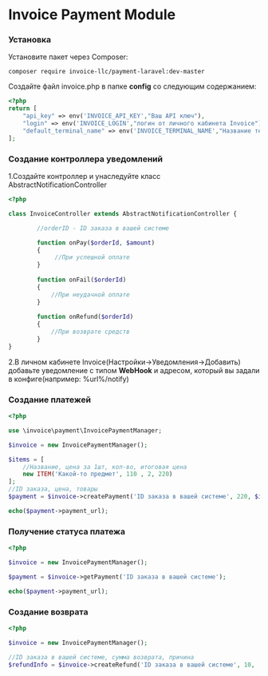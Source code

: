 <h1>Invoice Payment Module</h1>

<h3>Установка</h3>

Установите пакет через Composer:
```
composer require invoice-llc/payment-laravel:dev-master
```

Создайте файл invoice.php в папке **config** со следующим содержанием:
```php
<?php
return [
    "api_key" => env('INVOICE_API_KEY',"Ваш API ключ"),
    "login" => env('INVOICE_LOGIN',"логин от личного кабинета Invoice"),
    "default_terminal_name" => env('INVOICE_TERMINAL_NAME',"Название терминала"),
];
```

<h3>Создание контроллера уведомлений</h3>

1.Создайте контроллер и унаследуйте класс AbstractNotificationController

```php
<?php

class InvoiceController extends AbstractNotificationController {

        //orderID - ID заказа в вашей системе

        function onPay($orderId, $amount)
        {
             //При успешной оплате
        }
    
        function onFail($orderId)
        {
            //При неудачной оплате
        }
    
        function onRefund($orderId)
        {
            //При возврате средств
        }
}
```

2.В личном кабинете Invoice(Настройки->Уведомления->Добавить) добавьте уведомление с типом **WebHook**
и адресом, который вы задали в конфиге(например: %url%/notify)

<h3>Создание платежей</h3>

```php
<?php

use \invoice\payment\InvoicePaymentManager;

$invoice = new InvoicePaymentManager();

$items = [
    //Название, цена за 1шт, кол-во, итоговая цена
    new ITEM('Какой-то предмет', 110 , 2, 220)
];
//ID заказа, цена, товары
$payment = $invoice->createPayment('ID заказа в вашей системе', 220, $items);

echo($payment->payment_url);
```

<h3>Получение статуса платежа</h3>

```php
<?php

$invoice = new InvoicePaymentManager();

$payment = $invoice->getPayment('ID заказа в вашей системе');

echo($payment->payment_url);
```

<h3>Создание возврата</h3>

```php
<?php

$invoice = new InvoicePaymentManager();

//ID заказа в вашей системе, сумма возврата, причина
$refundInfo = $invoice->createRefund('ID заказа в вашей системе', 10, 'Причина');

```
